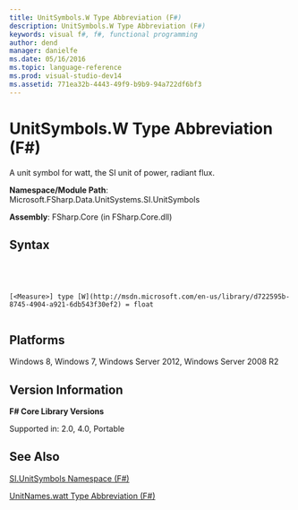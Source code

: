 ```yaml
---
title: UnitSymbols.W Type Abbreviation (F#)
description: UnitSymbols.W Type Abbreviation (F#)
keywords: visual f#, f#, functional programming
author: dend
manager: danielfe
ms.date: 05/16/2016
ms.topic: language-reference
ms.prod: visual-studio-dev14
ms.assetid: 771ea32b-4443-49f9-b9b9-94a722df6bf3 
---
```


# UnitSymbols.W Type Abbreviation (F#)

A unit symbol for watt, the SI unit of power, radiant flux.

**Namespace/Module Path**: Microsoft.FSharp.Data.UnitSystems.SI.UnitSymbols

**Assembly**: FSharp.Core (in FSharp.Core.dll)


## Syntax



```




[<Measure>] type [W](http://msdn.microsoft.com/en-us/library/d722595b-8745-4904-a921-6db543f30ef2) = float


```





## Platforms
Windows 8, Windows 7, Windows Server 2012, Windows Server 2008 R2


## Version Information
**F# Core Library Versions**

Supported in: 2.0, 4.0, Portable




## See Also
[SI.UnitSymbols Namespace &#40;F&#35;&#41;](SI.UnitSymbols-Namespace-%5BFSharp%5D.md)

[UnitNames.watt Type Abbreviation &#40;F&#35;&#41;](UnitNames.watt-Type-Abbreviation-%5BFSharp%5D.md)

